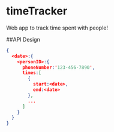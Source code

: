 # timeTracker
Web app to track time spent with people!

##API Design

```JSON
{ 
  <date>:{
    <personID>:{
      phoneNumber:'123-456-7890',
      times:[
        {
          start:<date>,
          end:<date>
        },
        ...
      ]      
    }      
  }
}
```
